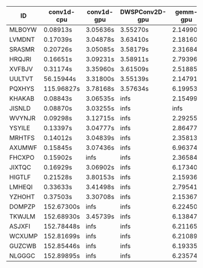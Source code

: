 |ID|conv1d-cpu|conv1d-gpu|DWSPConv2D-gpu|gemm-gpu|avg|
|-|-|-|-|-|-|
|MLBOYW|0.08913s|3.05636s|3.55270s|2.14990s|2.21202s|
|LVMDNT|0.17039s|3.04878s|3.63410s|2.18160s|2.25872s|
|SRASMR|0.20726s|3.05085s|3.58179s|2.31684s|2.28919s|
|HRQJRI|0.16651s|3.09231s|3.58911s|2.79396s|2.41047s|
|XVFBJV|0.31174s|3.35960s|3.61509s|2.51885s|2.45132s|
|UULTVT|56.15944s|3.31800s|3.55139s|2.14791s|16.29418s|
|PQXHYS|115.96827s|3.78168s|3.57634s|6.19953s|32.38146s|
|KHAKAB|0.08843s|3.06535s|infs|2.15499s|infs|
|JISNLD|0.08870s|3.03255s|infs|infs|infs|
|WVYNJR|0.09298s|3.12715s|infs|2.29255s|infs|
|YSYILE|0.13397s|3.04777s|infs|2.86477s|infs|
|MRHTFS|0.14012s|3.04839s|infs|2.35813s|infs|
|AXUMWF|0.15845s|3.07436s|infs|6.96374s|infs|
|FHCXPO|0.15902s|infs|infs|2.36584s|infs|
|JIXTQC|0.16929s|3.06902s|infs|6.17340s|infs|
|HIGTLF|0.21528s|3.80153s|infs|2.15936s|infs|
|LMHEQI|0.33633s|3.41498s|infs|2.79541s|infs|
|YZHOHT|0.37503s|3.30708s|infs|2.15367s|infs|
|DOMPZP|152.67300s|infs|infs|6.22450s|infs|
|TKWJLM|152.68930s|3.45739s|infs|6.13847s|infs|
|ASJXFI|152.78448s|infs|infs|6.21165s|infs|
|WCXUMP|152.81699s|infs|infs|6.21089s|infs|
|GUZCWB|152.85446s|infs|infs|6.19335s|infs|
|NLGGGC|152.89895s|infs|infs|6.23574s|infs|

